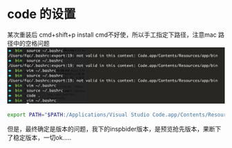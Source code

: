 # code 的设置




某次重装后 cmd+shift+p install cmd不好使，所以手工指定下路径，注意mac 路径中的空格问题
![](media/15117184469292.jpg)

```sh
export PATH="$PATH:/Applications/Visual Studio Code.app/Contents/Resources/app/bin"
```

   但是，最终确定是版本的问题，我下的inspbider版本，是预览抢先版本，果断下了稳定版本，一切ok.....

